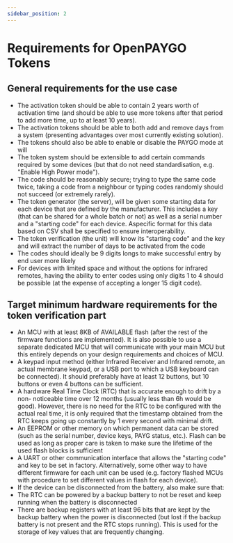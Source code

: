 ```yaml
---
sidebar_position: 2
---
```


# Requirements for OpenPAYGO Tokens

## General requirements for the use case

- The activation token should be able to contain 2 years worth of activation time (and should be able to use more tokens after that period to add more time, up to at least 10 years).
- The activation tokens should be able to both add and remove days from a system (presenting advantages over most currently existing solution).
- The tokens should also be able to enable or disable the PAYGO mode at will
- The token system should be extensible to add certain commands required by some devices (but that do not need standardisation, e.g. "Enable High Power mode").
- The code should be reasonably secure; trying to type the same code twice, taking a code from a neighbour or typing codes randomly should not succeed (or extremely rarely).
- The token generator (the server), will be given some starting data for each device that are defined by the manufacturer. This includes a key (that can be shared for a whole batch or not) as well as a serial number and a "starting code" for each device. Aspecific format for this data based on CSV shall be specified to ensure interoperability.
- The token verification (the unit) will know its "starting code" and the key and will extract the number of days to be activated from the code
- The codes should ideally be 9 digits longs to make successful entry by end user more likely
- For devices with limited space and without the options for infrared remotes, having the ability to enter codes using only digits 1 to 4 should be possible (at the expense of accepting a longer 15 digit code).

## Target minimum hardware requirements for the token verification part

- An MCU with at least 8KB of AVAILABLE flash (after the rest of the firmware functions are implemented). It is also possible to use a separate dedicated MCU that will communicate with your main MCU but this entirely depends on your design requirements and choices of MCU.
- A keypad input method (either Infrared Receiver and Infrared remote, an actual membrane keypad, or a USB port to which a USB keyboard can be connected). It should preferably have at least 12 buttons, but 10 buttons or even 4 buttons can be sufficient.
- A hardware Real Time Clock (RTC) that is accurate enough to drift by a non- noticeable time over 12 months (usually less than 6h would be good). However, there is no need for the RTC to be configured with the actual real time, it is only required that the timestamp obtained from the RTC keeps going up constantly by 1 every second with minimal drift.
- An EEPROM or other memory on which permanent data can be stored (such as the serial number, device keys, PAYG status, etc.). Flash can be used as long as proper care is taken to make sure the lifetime of the used flash blocks is sufficient
- A UART or other communication interface that allows the "starting code" and key to be set in factory. Alternatively, some other way to have different firmware for each unit can be used (e.g. factory flashed MCUs with procedure to set different values in flash for each device).
- If the device can be disconnected from the battery, also make sure that:
- The RTC can be powered by a backup battery to not be reset and keep running when the battery is disconnected
- There are backup registers with at least 96 bits that are kept by the backup battery when the power is disconnected (but lost if the backup battery is not present and the RTC stops running). This is used for the storage of key values that are frequently changing.


